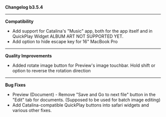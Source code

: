 **Changelog b3.5.4**

----
**Compatibility**
- Add support for Catalina's "Music" app, both for the app itself and in QuickPlay Widget
ALBUM ART NOT SUPPORTED YET.
- Add option to hide escape key for 16" MacBook Pro

----
**Quality Improvements**
- Added rotate image button for Preview's image touchbar. Hold shift or option to reverse the rotation direction

----
**Bug Fixes**
- Preview (Document) - Remove "Save and Go to next file" button in the "Edit" tab for documents. (Supposed to be used for batch image editing)
- Add Catalina-compatible QuickPlay buttons into safari widgets and various other fixes.
